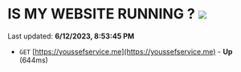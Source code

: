 # IS MY WEBSITE RUNNING ? [![](https://img.shields.io/static/v1?label=Sponsor&message=%E2%9D%A4&logo=GitHub&color=%23fe8e86)](https://github.com/sponsors/<username>)

Last updated: **6/12/2023, 8:53:45 PM**

- `GET` [https://youssefservice.me](https://youssefservice.me) - **Up** (644ms)
